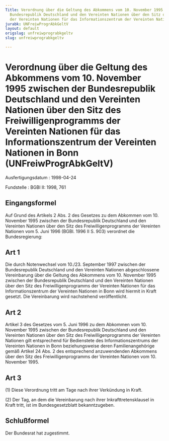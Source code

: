 ```yaml
---
Title: Verordnung über die Geltung des Abkommens vom 10. November 1995 zwischen der
  Bundesrepublik Deutschland und den Vereinten Nationen über den Sitz des Freiwilligenprogramms
  der Vereinten Nationen für das Informationszentrum der Vereinten Nationen in Bonn
jurabk: UNFreiwProgrAbkGeltV
layout: default
origslug: unfreiwprograbkgeltv
slug: unfreiwprograbkgeltv

---
```


# Verordnung über die Geltung des Abkommens vom 10. November 1995 zwischen der Bundesrepublik Deutschland und den Vereinten Nationen über den Sitz des Freiwilligenprogramms der Vereinten Nationen für das Informationszentrum der Vereinten Nationen in Bonn (UNFreiwProgrAbkGeltV)

Ausfertigungsdatum
:   1998-04-24

Fundstelle
:   BGBl II: 1998, 761

## Eingangsformel

Auf Grund des Artikels 2 Abs. 2 des Gesetzes zu dem Abkommen vom 10.
November 1995 zwischen der Bundesrepublik Deutschland und den
Vereinten Nationen über den Sitz des Freiwilligenprogramms der
Vereinten Nationen vom 5. Juni 1996 (BGBl. 1996 II S. 903) verordnet
die Bundesregierung:

## Art 1

Die durch Notenwechsel vom 10./23. September 1997 zwischen der
Bundesrepublik Deutschland und den Vereinten Nationen abgeschlossene
Vereinbarung über die Geltung des Abkommens vom 10. November 1995
zwischen der Bundesrepublik Deutschland und den Vereinten Nationen
über den Sitz des Freiwilligenprogramms der Vereinten Nationen für das
Informationszentrum der Vereinten Nationen in Bonn wird hiermit in
Kraft gesetzt. Die Vereinbarung wird nachstehend veröffentlicht.

## Art 2

Artikel 3 des Gesetzes vom 5. Juni 1996 zu dem Abkommen vom 10.
November 1995 zwischen der Bundesrepublik Deutschland und den
Vereinten Nationen über den Sitz des Freiwilligenprogramms der
Vereinten Nationen gilt entsprechend für Bedienstete des
Informationszentrums der Vereinten Nationen in Bonn beziehungsweise
deren Familienangehörige gemäß Artikel 24 Abs. 2 des entsprechend
anzuwendenden Abkommens über den Sitz des Freiwilligenprogramms der
Vereinten Nationen vom 10. November 1995.

## Art 3

(1) Diese Verordnung tritt am Tage nach ihrer Verkündung in Kraft.

(2) Der Tag, an dem die Vereinbarung nach ihrer Inkrafttretensklausel
in Kraft tritt, ist im Bundesgesetzblatt bekanntzugeben.

## Schlußformel

Der Bundesrat hat zugestimmt.

